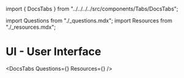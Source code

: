 import { DocsTabs } from "../../../../src/components/Tabs/DocsTabs";

import Questions from "./\_questions.mdx";
import Resources from "./\_resources.mdx";

# UI - User Interface

<DocsTabs Questions={<Questions />} Resources={<Resources />} />
